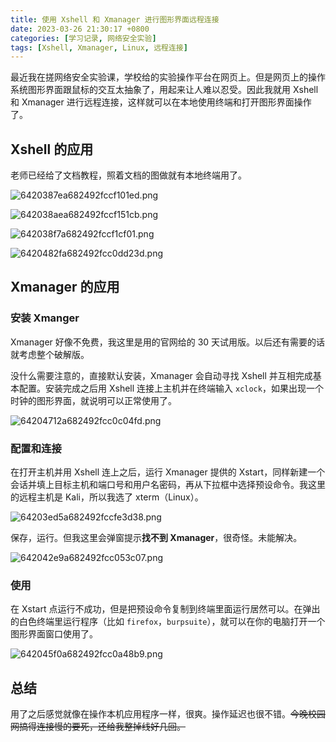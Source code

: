 ```yaml
---
title: 使用 Xshell 和 Xmanager 进行图形界面远程连接
date: 2023-03-26 21:30:17 +0800
categories: [学习记录, 网络安全实验]
tags: [Xshell, Xmanager, Linux, 远程连接]
---
```


最近我在搓网络安全实验课，学校给的实验操作平台在网页上。但是网页上的操作系统图形界面跟鼠标的交互太抽象了，用起来让人难以忍受。因此我就用 Xshell 和 Xmanager 进行远程连接，这样就可以在本地使用终端和打开图形界面操作了。

## Xshell 的应用

老师已经给了文档教程，照着文档的图做就有本地终端用了。

![6420387ea682492fccf101ed.png](https://pic.imgdb.cn/item/6420387ea682492fccf101ed.png)

![642038aea682492fccf151cb.png](https://pic.imgdb.cn/item/642038aea682492fccf151cb.png)

![642038f7a682492fccf1cf01.png](https://pic.imgdb.cn/item/642038f7a682492fccf1cf01.png)

![6420482fa682492fcc0dd23d.png](https://pic.imgdb.cn/item/6420482fa682492fcc0dd23d.png)

## Xmanager 的应用

### 安装 Xmanger

Xmanager 好像不免费，我这里是用的官网给的 30 天试用版。以后还有需要的话就考虑整个破解版。

没什么需要注意的，直接默认安装，Xmanager 会自动寻找 Xshell 并互相完成基本配置。安装完成之后用 Xshell 连接上主机并在终端输入 `xclock`，如果出现一个时钟的图形界面，就说明可以正常使用了。

![64204712a682492fcc0c04fd.png](https://pic.imgdb.cn/item/64204712a682492fcc0c04fd.png)

### 配置和连接

在打开主机并用 Xshell 连上之后，运行 Xmanager 提供的 Xstart，同样新建一个会话并填上目标主机和端口号和用户名密码，再从下拉框中选择预设命令。我这里的远程主机是 Kali，所以我选了 xterm（Linux）。

![64203ed5a682492fccfe3d38.png](https://pic.imgdb.cn/item/64203ed5a682492fccfe3d38.png)

保存，运行。但我这里会弹窗提示**找不到 Xmanager**，很奇怪。未能解决。

![642042e9a682492fcc053c07.png](https://pic.imgdb.cn/item/642042e9a682492fcc053c07.png)

### 使用

在 Xstart 点运行不成功，但是把预设命令复制到终端里面运行居然可以。在弹出的白色终端里运行程序（比如 `firefox`，`burpsuite`），就可以在你的电脑打开一个图形界面窗口使用了。

![642045f0a682492fcc0a48b9.png](https://pic.imgdb.cn/item/642045f0a682492fcc0a48b9.png)

## 总结

用了之后感觉就像在操作本机应用程序一样，很爽。操作延迟也很不错。~~今晚校园网搞得连接慢的要死，还给我整掉线好几回。~~
